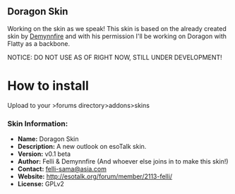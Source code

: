 ## Doragon Skin

Working on the skin as we speak! This skin is based on the already created skin by [Demynnfire](https://github.com/Demynnfire/Flatty-esoTalk-Skin) and with his permission I'll be working on Doragon with Flatty as a backbone.

NOTICE: DO NOT USE AS OF RIGHT NOW, STILL UNDER DEVELOPMENT!

# How to install
Upload to your >forums directory>addons>skins

### Skin Information:
 - **Name:** Doragon Skin
 - **Description:** A new outlook on esoTalk skin.
 - **Version:** v0.1 beta
 - **Author:** Felli & Demynnfire (And whoever else joins in to make this skin!)
 - **Contact:** felli-sama@asia.com
 - **Website:** http://esotalk.org/forum/member/2113-felli/
 - **License:** GPLv2
